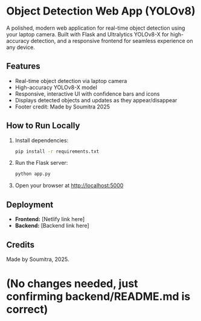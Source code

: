 # Object Detection Web App (YOLOv8)

A polished, modern web application for real-time object detection using your laptop camera. Built with Flask and Ultralytics YOLOv8-X for high-accuracy detection, and a responsive frontend for seamless experience on any device.

## Features
- Real-time object detection via laptop camera
- High-accuracy YOLOv8-X model
- Responsive, interactive UI with confidence bars and icons
- Displays detected objects and updates as they appear/disappear
- Footer credit: Made by Soumitra 2025

## How to Run Locally
1. Install dependencies:
   ```bash
   pip install -r requirements.txt
   ```
2. Run the Flask server:
   ```bash
   python app.py
   ```
3. Open your browser at [http://localhost:5000](http://localhost:5000)

## Deployment
- **Frontend:** [Netlify link here]
- **Backend:** [Backend link here]

## Credits
Made by Soumitra, 2025.

# (No changes needed, just confirming backend/README.md is correct)
